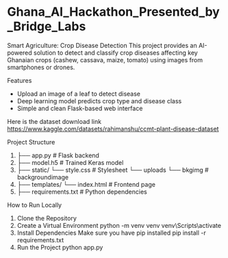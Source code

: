 # Ghana_AI_Hackathon_Presented_by_Bridge_Labs
Smart Agriculture: Crop Disease Detection
This project provides an AI-powered solution to detect and classify crop diseases affecting key Ghanaian crops (cashew, cassava, maize, tomato) using images from smartphones or drones.

Features
- Upload an image of a leaf to detect disease
- Deep learning model predicts crop type and disease class
- Simple and clean Flask-based web interface

Here is the dataset download link https://www.kaggle.com/datasets/rahimanshu/ccmt-plant-disease-dataset

Project Structure
1. ├── app.py # Flask backend
2. ├── model.h5 # Trained Keras model
3. ├── static/
   └── style.css # Stylesheet
   └── uploads
   └── bkgimg # backgroundimage
4. ├── templates/
   └── index.html # Frontend page
5. ├── requirements.txt # Python dependencies

How to Run Locally

1. Clone the Repository
2. Create a Virtual Environment
   python -m venv venv
   venv\Scripts\activate
3. Install Dependencies
Make sure you have pip installed
   pip install -r requirements.txt
4. Run the Project
   python app.py

